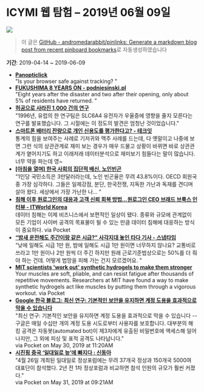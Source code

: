 # ICYMI 웹 탐험 – 2019년 06월 09일

![](https://picsum.photos/id/1063/1920/1080)

> 이 글은 [GitHub - andromedarabbit/pinlinks: Generate a markdown blog post from recent pinboard bookmarks](https://github.com/andromedarabbit/pinlinks)로 자동생성하였습니다

**기간**: 2019-04-14 \~ 2019-06-09

  - **[Panopticlick](https://panopticlick.eff.org/)**  
    "Is your browser safe against tracking? "
  - **[FUKUSHIMA 8 YEARS ON - podniesinski.pl](https://www.podniesinski.pl/portal/fukushima-8-years-on/)**  
    "Eight years after the disaster and two after their opening, only about 5% of residents have returned. "
  - **[허공으로 사라진 1,000 건의 연구](http://newspeppermint.com/2019/05/20/m-slc6a4/)**  
    "1996년, 유럽의 한 연구팀은 SLC6A4 유전자가 우울증에 영향을 줄지 모른다는 연구를 발표했습니다. 그 시절에는 이 정도의 발견은 엄청난 것이었습니다."
  - **[스마트폰 배터리 잔량으로 개인 신용도를 평가한다고? - 테크잇](https://techit.kr/view/?no=20190513180001)**  
    통계의 힘을 보여주는 사례로 기저귀와 맥주 사례를 드는데, 다 옛말이고 나중에 보면 그런 식의 상관관계로 재미 보는 경우가 매우 드물고 상황이 바뀌면 바로 상관관계가 옅어지기도 하고 이래저래 데이터분석으로 재미보기 힘들다는 말이 많습니다. 너무 약을 파는데 영\~
  - **[\[아침을 열며\] 한국 사회의 집단적 배신, 노인빈곤](http://www.hankookilbo.com/News/Read/201905090935024161?did=TW&dtype=&dtypecode=&prnewsid=)**  
    "1인당 국민소득은 3만달러라는데, 노인 빈곤율은 무려 43.8%이다. OECD 회원국 중 가장 심각하다. 그들은 일제강점, 분단, 한국전쟁, 지독한 가난과 독재를 견디며 살아 왔다. 세상에서 가장 가난한 나… "
  - **[침해 이후 원로그인의 대응과 고객 신뢰 회복 방법…원로그인 CEO 브래드 브룩스 인터뷰 - ITWorld Korea](http://www.itworld.co.kr/news/121367)**  
    데이터 침해는 이제 비즈니스에서 보편적인 일상이 됐다. 종류와 규모에 관계없이 모든 기업이 사이버 공격의 목표물이 될 수 있는 만큼 데이터 침해에 대응하는 방식이 중요하다. via Pocket
  - **[“밤새 운전해도 주간이랑 같은 시급?” 사각지대 놓인 타다 기사 - 스냅타임](http://snaptime.edaily.co.kr/2019/04/%eb%b0%a4%ec%83%88-%ec%9a%b4%ec%a0%84%ed%95%b4%eb%8f%84-%ec%a3%bc%ea%b0%84%ec%9d%b4%eb%9e%91-%ea%b0%99%ec%9d%80-%ec%8b%9c%ea%b8%89-%ec%82%ac%ea%b0%81%ec%a7%80%eb%8c%80-%eb%86%93/)**  
    “낮에 일해도 시급 1만 원, 밤에 일해도 시급 1만 원이면 너무하지 않나요? 교통비로 쓰라고 1만 원이나 2만 원씩 더 주긴 하지만 원래 근로기준법상으로는 50%를 더 줘야 하는 건데. 어떻게 법망을 피해 가는 건지 모르겠어요. "
  - **[MIT scientists 'work out' synthetic hydrogels to make them stronger](https://www.engadget.com/2019/04/22/mit-scientists-work-out-synthetic-hydrogels-to-make-them-stron/)**  
    Your muscles are soft, pliable, and can resist fatigue after thousands of repetitive movements. Researchers at MIT have found a way to make synthetic hydrogels act like muscles by putting them through a vigorous workout. via Pocket
  - **[Google 한국 블로그: 최신 연구: 기본적인 보안을 유지하면 계정 도용을 효과적으로 막을 수 있습니다](https://korea.googleblog.com/2019/05/new-research-how-effective-is-basic.html)**  
    "최신 연구: 기본적인 보안을 유지하면 계정 도용을 효과적으로 막을 수 있습니다 -- 구글은 매일 수십만 개의 계정 도용 시도로부터 사용자를 보호합니다. 대부분의 해킹 공격은 자동봇(automated bot)이 제3자에게 유출된 비밀번호에 액세스해 일어나지만, 그 외에 피싱 및 표적 공격도 나타납니다."  
    via Pocket on May 30, 2019 at 11:20AM
  - **[시진핑 중국 ‘일대일로 늪’에 빠지다 : 신동아](http://shindonga.donga.com/3/all/13/1742513/1)**  
    "4월 26일 개최된 일대일로 정상포럼에는 무려 37개국 정상과 150개국 5000여 대표단이 참석했다. 2년 전 1차 정상포럼과 비교하면 참석 인원의 규모가 훨씬 커졌다."  
    via Pocket on May 31, 2019 at 09:21AM
